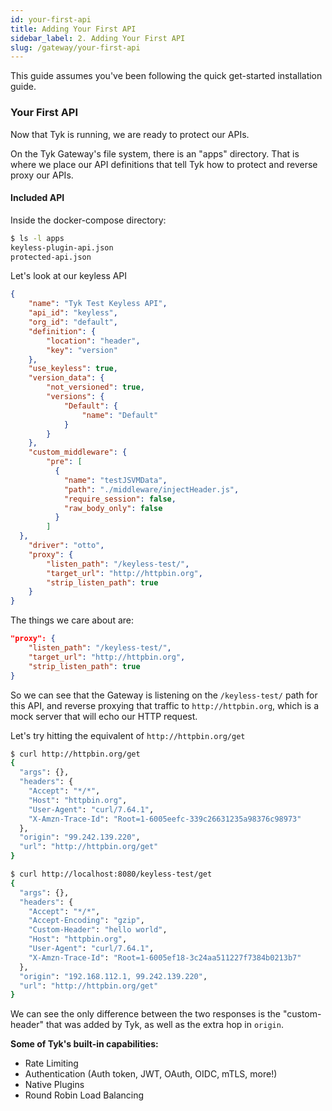 ```yaml
---
id: your-first-api
title: Adding Your First API
sidebar_label: 2. Adding Your First API
slug: /gateway/your-first-api
---
```


This guide assumes you've been following the quick get-started installation guide.

### Your First API

Now that Tyk is running, we are ready to protect our APIs.

On the Tyk Gateway's file system, there is an "apps" directory.  That is where we place our API definitions that tell Tyk how to protect and reverse proxy our APIs.

#### Included API

Inside the docker-compose directory:
```bash
$ ls -l apps
keyless-plugin-api.json
protected-api.json
```

Let's look at our keyless API

```json title="apps/keyless-plugin-api.json"
{
    "name": "Tyk Test Keyless API",
    "api_id": "keyless",
    "org_id": "default",
    "definition": {
        "location": "header",
        "key": "version"
    },
    "use_keyless": true,
    "version_data": {
        "not_versioned": true,
        "versions": {
            "Default": {
                "name": "Default"
            }
        }
    },
    "custom_middleware": {
        "pre": [
          {
            "name": "testJSVMData",
            "path": "./middleware/injectHeader.js",
            "require_session": false,
            "raw_body_only": false
          }
        ]
  },
    "driver": "otto",
    "proxy": {
        "listen_path": "/keyless-test/",
        "target_url": "http://httpbin.org",
        "strip_listen_path": true
    }
}
```

The things we care about are:

```json
"proxy": {
    "listen_path": "/keyless-test/",
    "target_url": "http://httpbin.org",
    "strip_listen_path": true
}
```

So we can see that the Gateway is listening on the `/keyless-test/` path for this API, and reverse proxying that traffic to `http://httpbin.org`, which is a mock server that will echo our HTTP request.

Let's try hitting the equivalent of `http://httpbin.org/get`
```bash
$ curl http://httpbin.org/get
{
  "args": {},
  "headers": {
    "Accept": "*/*",
    "Host": "httpbin.org",
    "User-Agent": "curl/7.64.1",
    "X-Amzn-Trace-Id": "Root=1-6005eefc-339c26631235a98376c98973"
  },
  "origin": "99.242.139.220",
  "url": "http://httpbin.org/get"
}

$ curl http://localhost:8080/keyless-test/get
{
  "args": {},
  "headers": {
    "Accept": "*/*",
    "Accept-Encoding": "gzip",
    "Custom-Header": "hello world",
    "Host": "httpbin.org",
    "User-Agent": "curl/7.64.1",
    "X-Amzn-Trace-Id": "Root=1-6005ef18-3c24aa511227f7384b0213b7"
  },
  "origin": "192.168.112.1, 99.242.139.220",
  "url": "http://httpbin.org/get"
}
```
We can see the only difference between the two responses is the "custom-header" that was added by Tyk, as well as the extra hop in `origin`.

**Some of Tyk's built-in capabilities:**

- Rate Limiting
- Authentication (Auth token, JWT, OAuth, OIDC, mTLS, more!)
- Native Plugins
- Round Robin Load Balancing




